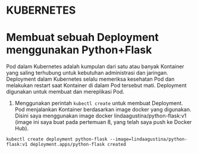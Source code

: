 # KUBERNETES

# Membuat sebuah Deployment menggunakan Python+Flask
Pod dalam Kubernetes adalah kumpulan dari satu atau banyak Kontainer yang saling terhubung untuk kebutuhan administrasi dan jaringan. Deployment dalam Kubernetes selalu memeriksa kesehatan Pod dan melakukan restart saat Kontainer di dalam Pod tersebut mati. Deployment digunakan untuk membuat dan mereplikasi Pod.
1. Menggunakan perintah `kubectl create` untuk membuat Deployment. Pod menjalankan Kontainer berdasarkan image docker yang digunakan. Disini saya menggunakan image docker lindaagustina/python-flask:v1 (image ini saya buat pada pertemuan 8, yang telah saya push ke Docker Hub). 

`kubectl create deployment python-flask --image=lindaagustina/python-flask:v1
deployment.apps/python-flask created`
